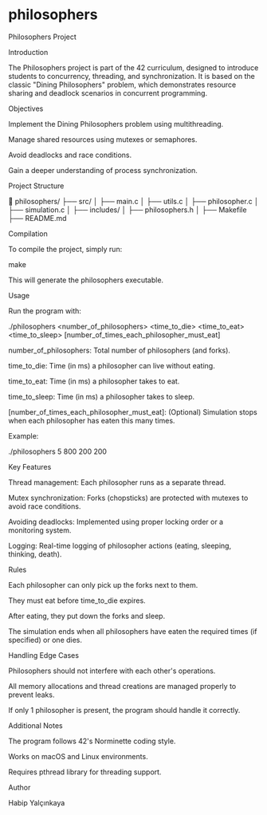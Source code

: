 # philosophers
Philosophers Project

Introduction

The Philosophers project is part of the 42 curriculum, designed to introduce students to concurrency, threading, and synchronization. It is based on the classic "Dining Philosophers" problem, which demonstrates resource sharing and deadlock scenarios in concurrent programming.

Objectives

Implement the Dining Philosophers problem using multithreading.

Manage shared resources using mutexes or semaphores.

Avoid deadlocks and race conditions.

Gain a deeper understanding of process synchronization.

Project Structure

📂 philosophers/
 ├── src/
 │   ├── main.c
 │   ├── utils.c
 │   ├── philosopher.c
 │   ├── simulation.c
 │
 ├── includes/
 │   ├── philosophers.h
 │
 ├── Makefile
 ├── README.md

Compilation

To compile the project, simply run:

make

This will generate the philosophers executable.

Usage

Run the program with:

./philosophers <number_of_philosophers> <time_to_die> <time_to_eat> <time_to_sleep> [number_of_times_each_philosopher_must_eat]

number_of_philosophers: Total number of philosophers (and forks).

time_to_die: Time (in ms) a philosopher can live without eating.

time_to_eat: Time (in ms) a philosopher takes to eat.

time_to_sleep: Time (in ms) a philosopher takes to sleep.

[number_of_times_each_philosopher_must_eat]: (Optional) Simulation stops when each philosopher has eaten this many times.

Example:

./philosophers 5 800 200 200

Key Features

Thread management: Each philosopher runs as a separate thread.

Mutex synchronization: Forks (chopsticks) are protected with mutexes to avoid race conditions.

Avoiding deadlocks: Implemented using proper locking order or a monitoring system.

Logging: Real-time logging of philosopher actions (eating, sleeping, thinking, death).

Rules

Each philosopher can only pick up the forks next to them.

They must eat before time_to_die expires.

After eating, they put down the forks and sleep.

The simulation ends when all philosophers have eaten the required times (if specified) or one dies.

Handling Edge Cases

Philosophers should not interfere with each other's operations.

All memory allocations and thread creations are managed properly to prevent leaks.

If only 1 philosopher is present, the program should handle it correctly.

Additional Notes

The program follows 42's Norminette coding style.

Works on macOS and Linux environments.

Requires pthread library for threading support.

Author

Habip Yalçınkaya

